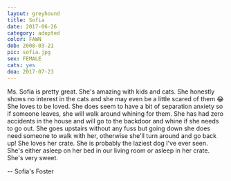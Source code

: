 ```yaml
---
layout: greyhound
title: Sofia
date: 2017-06-26
category: adopted
color: FAWN
dob: 2008-03-21
pic: sofia.jpg
sex: FEMALE
cats: yes
doa: 2017-07-23
---
```


Ms. Sofia is pretty great. She's amazing with kids and cats. She honestly shows no interest in the cats and she may even be a little scared of them 😂 She loves to be loved. She does seem to have a bit of separation anxiety so if someone leaves, she will walk around whining for them. She has had zero accidents in the house and will go to the backdoor and whine if she needs to go out. She goes upstairs without any fuss but going down she does need someone to walk with her, otherwise she'll turn around and go back up! She loves her crate. She is probably the laziest dog I've ever seen. She's either asleep on her bed in our living room or asleep in her crate. She's very sweet.

-- Sofia's Foster
